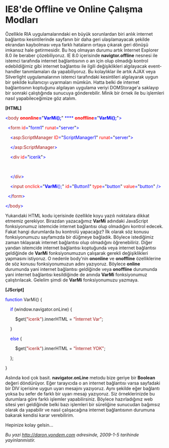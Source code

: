 # IE8'de Offline ve Online Çalışma Modları 

Özellikle RIA uygulamalarındaki en büyük sorunlardan biri anlık internet
bağlantısı kesintilerinde sayfanın bir daha geri ulaşılamayacak şekilde
ekrandan kaybolması veya farklı hataların ortaya çıkarak geri dönüşü
imkansız hale getirmesidir. Bu hoş olmayan durumu artık Internet
Explorer 8.0 ile beraber çözebiliyoruz. IE 8.0 içerisinde
**navigtor.offline** nesnesi ile istemci tarafında internet
bağlantısının o an için olup olmadığı kontrol edebildiğimiz gibi
internet bağlantısı ile ilgili değişiklikleri algılayacak event-handler
tanımlamaları da yapabiliyoruz. Bu kolaylıklar ile artık AJAX veya
Silverlight uygulamalarının istemci tarafındaki kesintileri algılayarak
uygun bir şekilde kullanıcıyı uyarmaları mümkün. Hatta belki de internet
bağlantısının koptuğunu algılayan uygulama veriyi DOMStorage'a saklayıp
bir sonraki çalıştığında sunucuya gönderebilir. Minik bir örnek ile bu
işlemleri nasıl yapabileceğimize göz atalım.

**[HTML]**

<span style="color: blue;">\<</span><span
style="color: #a31515;">body</span><span style="color: blue;">
</span><span style="color: red;"> **ononline**</span><span
style="color: blue;">**=**</span>"<span
style="color: blue;">**VarMi();**</span>"<span style="color: blue;">
**** </span><span style="color: red;">**onoffline**</span><span
style="color: blue;">**=**</span>"<span
style="color: blue;">**VarMi();**</span>"<span
style="color: blue;">\></span>

<span style="color: blue;">  \<</span><span
style="color: #a31515;">form</span><span style="color: blue;">
</span><span style="color: red;">id</span><span
style="color: blue;">=</span>"<span
style="color: blue;">form1</span>"<span style="color: blue;">
</span><span style="color: red;">runat</span><span
style="color: blue;">=</span>"<span
style="color: blue;">server</span>"<span style="color: blue;">\></span>

<span style="color: blue;">    \<</span><span
style="color: #a31515;">asp:ScriptManager</span><span
style="color: blue;"> </span><span style="color: red;">ID</span><span
style="color: blue;">=</span>"<span
style="color: blue;">ScriptManager1</span>"<span style="color: blue;">
</span><span style="color: red;">runat</span><span
style="color: blue;">=</span>"<span
style="color: blue;">server</span>"<span style="color: blue;">\></span>

<span style="color: blue;">    \</</span><span
style="color: #a31515;">asp:ScriptManager</span><span
style="color: blue;">\></span>

<span style="color: blue;">    \<</span><span
style="color: #a31515;">div</span><span style="color: blue;">
</span><span style="color: red;">id</span><span
style="color: blue;">=</span>"<span
style="color: blue;">icerik</span>"<span style="color: blue;">\></span>

 

<span style="color: blue;">    \</</span><span
style="color: #a31515;">div</span><span style="color: blue;">\></span>

<span style="color: blue;">    \<</span><span
style="color: #a31515;">input</span><span style="color: blue;">
</span><span style="color: red;">onclick</span><span
style="color: blue;">=</span>"<span
style="color: blue;">**VarMi**();</span>"<span style="color: blue;">
</span><span style="color: red;">id</span><span
style="color: blue;">=</span>"<span
style="color: blue;">Button1</span>"<span style="color: blue;">
</span><span style="color: red;">type</span><span
style="color: blue;">=</span>"<span
style="color: blue;">button</span>"<span style="color: blue;">
</span><span style="color: red;">value</span><span
style="color: blue;">=</span>"<span
style="color: blue;">button</span>"<span style="color: blue;">
/\></span>

<span style="color: blue;">  \</</span><span
style="color: #a31515;">form</span><span style="color: blue;">\></span>

<span style="color: blue;">\</</span><span
style="color: #a31515;">body</span><span style="color: blue;">\></span>

Yukarıdaki HTML kodu içerisinde özellikle koyu yazılı noktalara dikkat
etmemiz gerekiyor. Birazdan yazacağımız **VarMi** adındaki JavaScript
fonksiyonumuz istemcide internet bağlantısı olup olmadığını kontrol
edecek. Fakat hangi durumlarda bu kontrolü yapacağız? İlk olarak söz
konusu fonksiyonumuzu sayfamızda bir düğmeye bağladık. Böylece
istediğimiz zaman tıklayarak internet bağlantısı olup olmadığını
öğrenebiliriz. Diğer yandan istemcide internet bağlantısı koptuğunda
veya internet bağlantısı geldiğinde de **VarMi** fonksiyonumuzun
çalışarak gerekli değişiklikleri yapmasını istiyoruz. O nedenle body’nin
**ononline** ve **onoffline** özelliklerine de söz konusu
fonksiyonumuzun adını yazıyoruz. Böylece **online** durumunda yani
internet bağlantısı geldiğinde veya **onoffline** durumunda yani
internet bağlantısı kesildiğinde de anında **VarMi** fonksiyonumuz
çalıştırılacak. Gelelim şimdi de **VarMi** fonksiyonumuzu yazmaya.

**[JScript]**

<span style="color: blue;">function</span> VarMi() {

    <span style="color: blue;">if</span> (window.navigator.onLine) {

        \$get(<span style="color: #a31515;">"icerik"</span>).innerHTML =
<span style="color: #a31515;">"İnternet Var"</span>;

    }

    <span style="color: blue;">else</span> {

        \$get(<span style="color: #a31515;">"icerik"</span>).innerHTML =
<span style="color: #a31515;">"İnternet YOK"</span>;

    };

}

Aslında kod çok basit. **navigator.onLine** metodu bize geriye bir
**Boolean** değeri döndürüyor. Eğer tarayıcıda o an internet bağlantısı
varsa sayfadaki bir DIV içerisine uygun uyarı mesajını yazıyoruz. Aynı
şekilde eğer bağlantı yoksa bu sefer de farklı bir uyarı mesajı
yazıyoruz. Siz örneklerinizde bu durumlara göre farklı işlemler
yapabilirsiniz. Böylece hazırladığınız web sitesi yeri geldiğinde belki
bazı işlemleri bir süreliğine sunucudan bağımsız olarak da yapabilir ve
nasıl çalışacağına internet bağlantısının durumuna bakarak kendisi karar
verebilirim.

Hepinize kolay gelsin...


*Bu yazi http://daron.yondem.com adresinde, 2009-1-5 tarihinde yayinlanmistir.*